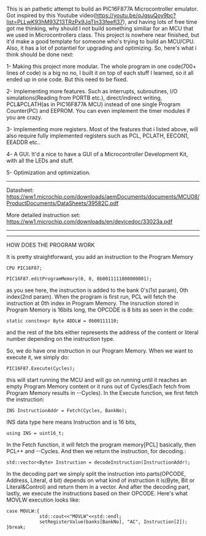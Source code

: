 This is an pathetic attempt to build an PIC16F877A Microcontroller emulator. 
Got inspired by this Youtube video(https://youtu.be/qJgsuQoy9bc?list=PLLwK93hM93Z13TRzPx9JqTIn33feefl37), and having lots of free time got me thinking, why should I not build something similiar for an MCU that we used in Microcontrollers class.
This project is nowhere near finished, but it'd make a good template for someone who's trying to build an MCU/CPU. Also, it has a lot of potantiel for upgrading and optimizing.
So, here's what i think should be done next:

1- Making this project more modular. The whole program in one code(700+ lines of code) is a big no no, I built it on top of each stuff I learned, so it all ended up in one code. But this need to be fixed.


2- Implementing more features. Such as interrupts, subroutines, I/O simulations(Reading from PORTB etc.), direct/indirect writing, PCL&PCLATH(as in PIC16F877A MCU) instead of one single Program Counter(PC) and EEPROM. You can even implement the timer modules if you are crazy.


3- Implementing more registers. Most of the features that i listed above, will also require fully implemented registers such as PCL, PCLATH, EECON1, EEADDR etc..


4- A GUI. It'd a nice to have a GUI of a Microcontroller Development Kit, with all the LEDs and stuff.


5- Optimization and optimization.

--------

Datasheet: https://ww1.microchip.com/downloads/aemDocuments/documents/MCU08/ProductDocuments/DataSheets/39582C.pdf


More detailed instruction set: https://ww1.microchip.com/downloads/en/devicedoc/33023a.pdf

--------

-----------------------------------------------------
HOW DOES THE PROGRAM WORK


It is pretty straightforward, you add an instruction to the Program Memory

    CPU PIC16F87;

    PIC16F87.editProgramMemory(0, 0, 0b0011111000000001);
    

as you see here, the instruction is added to the bank 0's(1st param), 0th index(2nd param). When the program is first run, PCL will fetch the instruction at 0th index in Program Memory.
The insruction stored in Program Memory is 16bits long, the OPCODE is 8 bits as seen in the code:

    static constexpr Byte ADDLW = 0b00111110;

and the rest of the bits either represents the address of the content or literal number depending on the instruction type.

So, we do have one instruction in our Program Memory. When we want to execute it, we simply do:

    PIC16F87.Execute(Cycles);

this will start running the MCU and will go on running until it reaches an empty Program Memory content or it runs out of Cycles(Each fetch from Program Memory results in --Cycles).
In the Execute function, we first fetch the instruction:

    INS InstructionAddr = Fetch(Cycles, BankNo);

INS data type here means Instruction and is 16 bits,

    using INS = uint16_t;

In the Fetch function, it will fetch the program memory[PCL] basically, then PCL++ and --Cycles. And then we return the instruction, for decoding.:

    std::vector<Byte> Instruction = decodeInstruction(InstructionAddr);

In the decoding part we simply split the instruction into parts(OPCODE, Address, Literal, d bit) depends on what kind of instruction it is(Byte, Bit or Literal&Control) and return them in a vector.
And after the decoding part, lastly, we execute the instructions based on their OPCODE. Here's what MOVLW execution looks like:

    case MOVLW:{
                std::cout<<"MOVLW"<<std::endl;
                setRegisterValue(banks[BankNo], "AC", Instruction[2]);
    }break;
